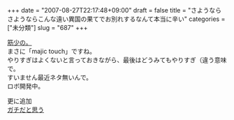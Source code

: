 +++
date = "2007-08-27T22:17:48+09:00"
draft = false
title = "さようならさようならこんな遠い異国の果てでお別れするなんて本当に辛い"
categories = ["未分類"]
slug = "687"
+++

<p><a href="http://www.nicovideo.jp/watch/sm483851">筋少の。</a><br />まさに「majic touch」ですね。<br />やりすぎはよくないと言っておきながら、最後はどうみてもやりすぎ（違う意味で。<br />すいません最近ネタ無いんで。<br />ロボ開発中。</p>

<p>更に追加<br /><a href="http://www.youtube.com/watch?v=eDC2MS5wozI&amp;mode=related&amp;search=">ガチだと思う</a></p>

